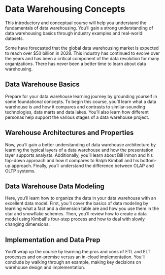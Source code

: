 # Data Warehousing Concepts
This introductory and conceptual course will help you understand the fundamentals of data warehousing. You’ll gain a strong understanding of data warehousing basics through industry examples and real-world datasets.

Some have forecasted that the global data warehousing market is expected to reach over $50 billion in 2028. This industry has continued to evolve over the years and has been a critical component of the data revolution for many organizations. There has never been a better time to learn about data warehousing.

## Data Warehouse Basics
Prepare for your data warehouse learning journey by grounding yourself in some foundational concepts. To begin this course, you’ll learn what a data warehouse is and how it compares and contrasts to similar-sounding technologies, data marts and data lakes. You’ll also learn how different personas help support the various stages of a data warehouse project.

## Warehouse Architectures and Properties
Now, you’ll gain a better understanding of data warehouse architecture by learning the typical layers of a data warehouse and how the presentation layer supports analysts. Additionally, you’ll learn about Bill Inmon and his top-down approach and how it compares to Ralph Kimball and his bottom-up approach. Finally, you’ll understand the difference between OLAP and OLTP systems.

## Data Warehouse Data Modeling
Here, you’ll learn how to organize the data in your data warehouse with an excellent data model. First, you’ll cover the basics of data modeling by learning what a fact and a dimension table are and how you use them in the star and snowflake schemes. Then, you’ll review how to create a data model using Kimball's four-step process and how to deal with slowly changing dimensions.

## Implementation and Data Prep
You’ll wrap up the course by learning the pros and cons of ETL and ELT processes and on-premise versus an in-cloud implementation. You’ll conclude by walking through an example, making key decisions on warehouse design and implementation.
